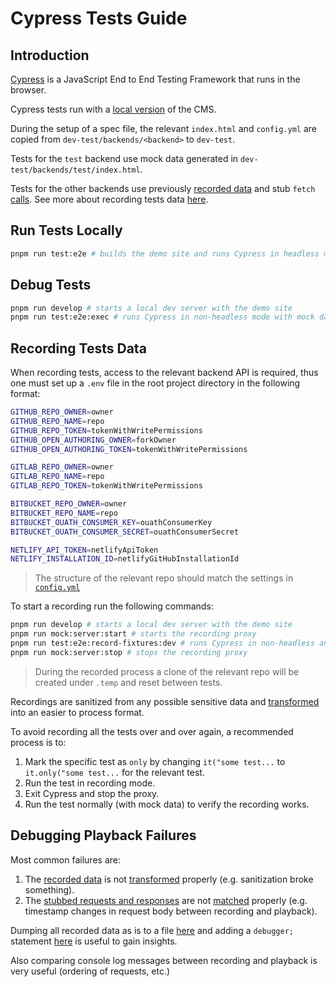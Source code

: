 # Cypress Tests Guide

## Introduction

[Cypress](https://www.cypress.io/) is a JavaScript End to End Testing Framework that runs in the browser.

Cypress tests run with a [local version](../dev-test) of the CMS.

During the setup of a spec file, the relevant `index.html` and `config.yml` are copied from `dev-test/backends/<backend>` to `dev-test`.

Tests for the `test` backend use mock data generated in `dev-test/backends/test/index.html`.

Tests for the other backends use previously [recorded data](fixtures) and stub `fetch` [calls](support/commands.js#L52). See more about recording tests data [here](#recording-tests-data).

## Run Tests Locally

```bash
pnpm run test:e2e # builds the demo site and runs Cypress in headless mode with mock data
```

## Debug Tests

```bash
pnpm run develop # starts a local dev server with the demo site
pnpm run test:e2e:exec # runs Cypress in non-headless mode with mock data
```

## Recording Tests Data

When recording tests, access to the relevant backend API is required, thus one must set up a `.env` file in the root project directory in the following format:

```bash
GITHUB_REPO_OWNER=owner
GITHUB_REPO_NAME=repo
GITHUB_REPO_TOKEN=tokenWithWritePermissions
GITHUB_OPEN_AUTHORING_OWNER=forkOwner
GITHUB_OPEN_AUTHORING_TOKEN=tokenWithWritePermissions

GITLAB_REPO_OWNER=owner
GITLAB_REPO_NAME=repo
GITLAB_REPO_TOKEN=tokenWithWritePermissions

BITBUCKET_REPO_OWNER=owner
BITBUCKET_REPO_NAME=repo
BITBUCKET_OUATH_CONSUMER_KEY=ouathConsumerKey
BITBUCKET_OUATH_CONSUMER_SECRET=ouathConsumerSecret

NETLIFY_API_TOKEN=netlifyApiToken
NETLIFY_INSTALLATION_ID=netlifyGitHubInstallationId
```

> The structure of the relevant repo should match the settings in [`config.yml`](../dev-test/backends/<backend>/config.yml#L1)

To start a recording run the following commands:

```bash
pnpm run develop # starts a local dev server with the demo site
pnpm run mock:server:start # starts the recording proxy
pnpm run test:e2e:record-fixtures:dev # runs Cypress in non-headless and pass data through the recording proxy
pnpm run mock:server:stop # stops the recording proxy
```

> During the recorded process a clone of the relevant repo will be created under `.temp` and reset between tests.

Recordings are sanitized from any possible sensitive data and [transformed](plugins/common.js#L34) into an easier to process format.

To avoid recording all the tests over and over again, a recommended process is to:

1. Mark the specific test as `only` by changing `it("some test...` to `it.only("some test...` for the relevant test.
2. Run the test in recording mode.
3. Exit Cypress and stop the proxy.
4. Run the test normally (with mock data) to verify the recording works.

## Debugging Playback Failures

Most common failures are:

1. The [recorded data](utils/mock-server.js#L17) is not [transformed](plugins/common.js#L34) properly (e.g. sanitization broke something).
2. The [stubbed requests and responses](support/commands.js#L82) are not [matched](support/commands.js#L32) properly (e.g. timestamp changes in request body between recording and playback).

Dumping all recorded data as is to a file [here](utils/mock-server.js#L24) and adding a `debugger;` statement [here](support/commands.js#L52) is useful to gain insights.

Also comparing console log messages between recording and playback is very useful (ordering of requests, etc.)
